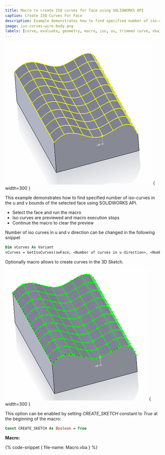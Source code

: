 ```yaml
---
title: Macro to create ISO curves for face using SOLIDWORKS API
caption: Create ISO Curves For Face
description: Example demonstrates how to find specified number of iso-curves in the u and v bounds of the selected face using SOLIDWORKS API
image: iso-curves-wire-body.png
labels: [curve, evaluate, geometry, macro, iso, uv, trimmed curve, vba]
---
```

![Preview of iso curves of the face](iso-curves-wire-body.png){ width=300 }

This example demonstrates how to find specified number of iso-curves in the u and v bounds of the selected face using SOLIDWORKS API.

* Select the face and run the macro
* Iso curves are previewed and macro execution stops
* Continue the macro to clear the preview

Number of iso curves in u and v direction can be changed in the following snippet

~~~ vb
Dim vCurves As Variant
vCurves = GetIsoCurves(swFace, <Number of curves in u direction>, <Number of curves in v direction>)
~~~

Optionally macro allows to create curves in the 3D Sketch.

![Sketch created for iso curves of the face](iso-curves-sketch.png){ width=300 }

This option can be enabled by setting *CREATE_SKETCH* constant to *True* at the beginning of the macro:

~~~ vb
Const CREATE_SKETCH As Boolean = True
~~~

**Macro:**

{% code-snippet { file-name: Macro.vba } %}
